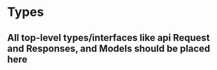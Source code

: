 # Types

## All top-level types/interfaces like api Request and Responses, and Models should be placed here
